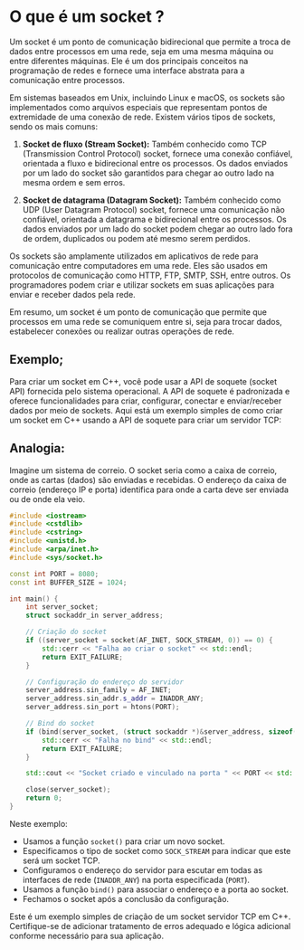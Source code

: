 #  O que é um socket ?

Um socket é um ponto de comunicação bidirecional que permite a troca de dados entre processos em uma rede, seja em uma mesma máquina ou entre diferentes máquinas. Ele é um dos principais conceitos na programação de redes e fornece uma interface abstrata para a comunicação entre processos.

Em sistemas baseados em Unix, incluindo Linux e macOS, os sockets são implementados como arquivos especiais que representam pontos de extremidade de uma conexão de rede. Existem vários tipos de sockets, sendo os mais comuns:

1. **Socket de fluxo (Stream Socket):** Também conhecido como TCP (Transmission Control Protocol) socket, fornece uma conexão confiável, orientada a fluxo e bidirecional entre os processos. Os dados enviados por um lado do socket são garantidos para chegar ao outro lado na mesma ordem e sem erros.

2. **Socket de datagrama (Datagram Socket):** Também conhecido como UDP (User Datagram Protocol) socket, fornece uma comunicação não confiável, orientada a datagrama e bidirecional entre os processos. Os dados enviados por um lado do socket podem chegar ao outro lado fora de ordem, duplicados ou podem até mesmo serem perdidos.

Os sockets são amplamente utilizados em aplicativos de rede para comunicação entre computadores em uma rede. Eles são usados em protocolos de comunicação como HTTP, FTP, SMTP, SSH, entre outros. Os programadores podem criar e utilizar sockets em suas aplicações para enviar e receber dados pela rede.

Em resumo, um socket é um ponto de comunicação que permite que processos em uma rede se comuniquem entre si, seja para trocar dados, estabelecer conexões ou realizar outras operações de rede.


## Exemplo;

Para criar um socket em C++, você pode usar a API de soquete (socket API) fornecida pelo sistema operacional. A API de soquete é padronizada e oferece funcionalidades para criar, configurar, conectar e enviar/receber dados por meio de sockets. Aqui está um exemplo simples de como criar um socket em C++ usando a API de soquete para criar um servidor TCP:


## Analogia: 
 Imagine um sistema de correio. O socket seria como a caixa de correio, onde as cartas (dados) são enviadas e recebidas. O endereço da caixa de correio (endereço IP e porta) identifica para onde a carta deve ser enviada ou de onde ela veio.


```cpp
#include <iostream>
#include <cstdlib>
#include <cstring>
#include <unistd.h>
#include <arpa/inet.h>
#include <sys/socket.h>

const int PORT = 8080;
const int BUFFER_SIZE = 1024;

int main() {
    int server_socket;
    struct sockaddr_in server_address;

    // Criação do socket
    if ((server_socket = socket(AF_INET, SOCK_STREAM, 0)) == 0) {
        std::cerr << "Falha ao criar o socket" << std::endl;
        return EXIT_FAILURE;
    }

    // Configuração do endereço do servidor
    server_address.sin_family = AF_INET;
    server_address.sin_addr.s_addr = INADDR_ANY;
    server_address.sin_port = htons(PORT);

    // Bind do socket
    if (bind(server_socket, (struct sockaddr *)&server_address, sizeof(server_address)) < 0) {
        std::cerr << "Falha no bind" << std::endl;
        return EXIT_FAILURE;
    }

    std::cout << "Socket criado e vinculado na porta " << PORT << std::endl;

    close(server_socket);
    return 0;
}
```

Neste exemplo:

- Usamos a função `socket()` para criar um novo socket.
- Especificamos o tipo de socket como `SOCK_STREAM` para indicar que este será um socket TCP.
- Configuramos o endereço do servidor para escutar em todas as interfaces de rede (`INADDR_ANY`) na porta especificada (`PORT`).
- Usamos a função `bind()` para associar o endereço e a porta ao socket.
- Fechamos o socket após a conclusão da configuração.

Este é um exemplo simples de criação de um socket servidor TCP em C++. Certifique-se de adicionar tratamento de erros adequado e lógica adicional conforme necessário para sua aplicação.